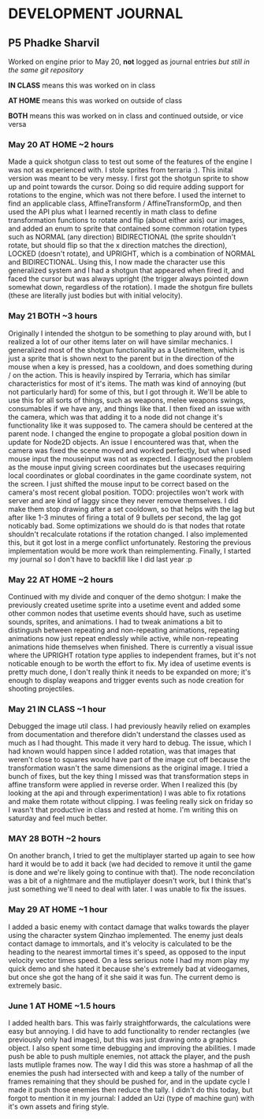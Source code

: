 # DEVELOPMENT JOURNAL
## P5 Phadke Sharvil

Worked on engine prior to May 20, **not** logged as journal entries *but still in the same git repository*

**IN CLASS** means this was worked on in class

**AT HOME** means this was worked on outside of class

**BOTH** means this was worked on in class and continued outside, or vice versa

### May 20 **AT HOME** ~2 hours
Made a quick shotgun class to test out some of the features of the engine I was not as experienced with. I stole sprites from terraria :). This inital version was meant to be very messy. I first got the shotgun sprite to show up and point towards the cursor. Doing so did require adding support for rotations to the engine, which was not there before. I used the internet to find an applicable class, AffineTransform / AffineTransformOp, and then used the API plus what I learned recently in math class to define transformation functions to rotate and flip (about either axis) our images, and added an enum to sprite that contained some common rotation types such as NORMAL (any direction) BIDIRECTIONAL (the sprite shouldn't rotate, but should flip so that the x direction matches the direction), LOCKED (doesn't rotate), and UPRIGHT, which is a combination of NORMAL and BIDIRECTIONAL. Using this, I now made the character use this generalized system and I had a shotgun that appeared when fired it, and faced the cursor but was always upright (the trigger always pointed down somewhat down, regardless of the rotation). I made the shotgun fire bullets (these are literally just bodies but with initial velocity).

### May 21 **BOTH** ~3 hours
Originally I intended the shotgun to be something to play around with, but I realized a lot of our other items later on will have similar mechanics. I generalized most of the shotgun functionality as a UsetimeItem, which is just a sprite that is shown next to the parent but in the direction of the mouse when a key is pressed, has a cooldown, and does something during / on the action. This is heavily inspired by Terraria, which has similar characteristics for most of it's items. The math was kind of annoying (but not particularly hard) for some of this, but I got through it. We'll be able to use this for all sorts of things, such as weapons, melee weapons swings, consumables if we have any, and things like that. I then fixed an issue with the camera, which was that adding it to a node did not change it's functionality like it was supposed to. The camera should be centered at the parent node. I changed the engine to propogate a global position down in update for Node2D objects. An issue I encountered was that, when the camera was fixed the scene moved and worked perfectly, but when I used mouse input the mouseinput was not as expected. I diagnosed the problem as the mouse input giving screen coordinates but the usecases requiring local coordinates or global coordinates in the game coordinate system, not the screen. I just shifted the mouse input to be correct based on the camera's most recent global position. TODO: projectiles won't work with server and are kind of laggy since they never remove themselves. I did make them stop drawing after a set cooldown, so that helps with the lag but after like 1-3 minutes of firing a total of 9 bullets per second, the lag got noticably bad. Some optimizations we should do is that nodes that rotate shouldn't recalculate rotations if the rotation changed. I also implemented this, but it got lost in a merge conflict unfortunately. Restoring the previous implementation would be more work than reimplementing. Finally, I started my journal so I don't have to backfill like I did last year :p

### May 22 **AT HOME** ~2 hours
Continued with my divide and conquer of the demo shotgun: I make the previously created usetime sprite into a usetime event and added some other common nodes that usetime events should have, such as usetime sounds, sprites, and animations. I had to tweak animations a bit to distingush between repeating and non-repeating animations, repeating animations now just repeat endlessly while active, while non-repeating animations hide themselves when finished. There is currently a visual issue where the UPRIGHT rotation type applies to independent frames, but it's not noticable enough to be worth the effort to fix. My idea of usetime events is pretty much done, I don't really think it needs to be expanded on more; it's enough to display weapons and trigger events such as node creation for shooting projectiles.

### May 21 **IN CLASS** ~1 hour
Debugged the image util class. I had previously heavily relied on examples from documentation and therefore didn't understand the classes used as much as I had thought. This made it very hard to debug. The issue, which I had known would happen since I added rotation, was that images that weren't close to squares would have part of the image cut off because the transformation wasn't the same dimensions as the original image. I tried a bunch of fixes, but the key thing I missed was that transformation steps in affine transform were applied in reverse order. When I realized this (by looking at the api and through experimentation) I was able to fix rotations and make them rotate without clipping. I was feeling really sick on friday so I wasn't that productive in class and rested at home. I'm writing this on saturday and feel much better.

### MAY 28 **BOTH** ~2 hours
On another branch, I tried to get the multiplayer started up again to see how hard it would be to add it back (we had decided to remove it until the game is done and we're likely going to continue with that). The node reconcilation was a bit of a nightmare and the mutliplayer doesn't work, but I think that's just something we'll need to deal with later. I was unable to fix the issues.

### May 29 **AT HOME** ~1 hour
I added a basic enemy with contact damage that walks towards the player using the character system Qinzhao implemented. The enemy just deals contact damage to immortals, and it's velocity is calculated to be the heading to the nearest immortal times it's speed, as opposed to the input velocity vector times speed. On a less serious note I had my mom play my quick demo and she hated it because she's extremely bad at videogames, but once she got the hang of it she said it was fun. The current demo is extremely basic.

### June 1 **AT HOME** ~1.5 hours
I added health bars. This was fairly straightforwards, the calculations were easy but annoying. I did have to add functionality to render rectangles (we previously only had images), but this was just drawing onto a graphics object. I also spent some time debugging and improving the abilities. I made push be able to push multiple enemies, not attack the player, and the push lasts mutliple frames now. The way I did this was store a hashmap of all the enemies the push had intersected with and keep a tally of the number of frames remaining that they should be pushed for, and in the update cycle I made it push those enemies then reduce the tally. I didn't do this today, but forgot to mention it in my journal: I added an Uzi (type of machine gun) with it's own assets and firing style.
